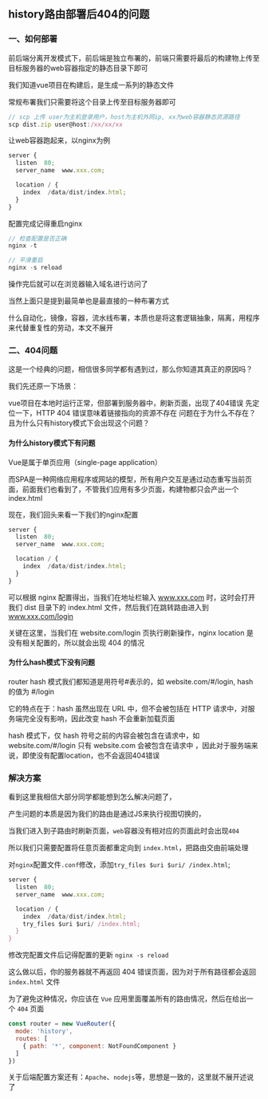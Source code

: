 ## history路由部署后404的问题

### 一、如何部署

前后端分离开发模式下，前后端是独立布署的，前端只需要将最后的构建物上传至目标服务器的web容器指定的静态目录下即可

我们知道vue项目在构建后，是生成一系列的静态文件

常规布署我们只需要将这个目录上传至目标服务器即可

```js
// scp 上传 user为主机登录用户，host为主机外网ip, xx为web容器静态资源路径
scp dist.zip user@host:/xx/xx/xx
```

让web容器跑起来，以nginx为例

```js
server {
  listen  80;
  server_name  www.xxx.com;

  location / {
    index  /data/dist/index.html;
  }
}
```

配置完成记得重启nginx

```js
// 检查配置是否正确
nginx -t 

// 平滑重启
nginx -s reload
```

操作完后就可以在浏览器输入域名进行访问了

当然上面只是提到最简单也是最直接的一种布署方式

什么自动化，镜像，容器，流水线布署，本质也是将这套逻辑抽象，隔离，用程序来代替重复性的劳动，本文不展开

### 二、404问题
这是一个经典的问题，相信很多同学都有遇到过，那么你知道其真正的原因吗？

我们先还原一下场景：

vue项目在本地时运行正常，但部署到服务器中，刷新页面，出现了404错误
先定位一下，HTTP 404 错误意味着链接指向的资源不存在
问题在于为什么不存在？且为什么只有history模式下会出现这个问题？

#### 为什么history模式下有问题

Vue是属于单页应用（single-page application）

而SPA是一种网络应用程序或网站的模型，所有用户交互是通过动态重写当前页面，前面我们也看到了，不管我们应用有多少页面，构建物都只会产出一个index.html

现在，我们回头来看一下我们的nginx配置

```js
server {
  listen  80;
  server_name  www.xxx.com;

  location / {
    index  /data/dist/index.html;
  }
}
```

可以根据 nginx 配置得出，当我们在地址栏输入 www.xxx.com 时，这时会打开我们 dist 目录下的 index.html 文件，然后我们在跳转路由进入到 www.xxx.com/login

关键在这里，当我们在 website.com/login 页执行刷新操作，nginx location 是没有相关配置的，所以就会出现 404 的情况


#### 为什么hash模式下没有问题

router hash 模式我们都知道是用符号#表示的，如 website.com/#/login, hash 的值为 #/login

它的特点在于：hash 虽然出现在 URL 中，但不会被包括在 HTTP 请求中，对服务端完全没有影响，因此改变 hash 不会重新加载页面

hash 模式下，仅 hash 符号之前的内容会被包含在请求中，如 website.com/#/login 只有 website.com 会被包含在请求中 ，因此对于服务端来说，即使没有配置location，也不会返回404错误

### 解决方案

看到这里我相信大部分同学都能想到怎么解决问题了，

产生问题的本质是因为我们的路由是通过JS来执行视图切换的，

当我们进入到子路由时刷新页面，`web`容器没有相对应的页面此时会出现`404`

所以我们只需要配置将任意页面都重定向到 `index.html`，把路由交由前端处理

对`nginx`配置文件`.conf`修改，添加`try_files $uri $uri/ /index.html`;

```js
server {
  listen  80;
  server_name  www.xxx.com;

  location / {
    index  /data/dist/index.html;
    try_files $uri $uri/ /index.html;
  }
}
```

修改完配置文件后记得配置的更新
`nginx -s reload`

这么做以后，你的服务器就不再返回 404 错误页面，因为对于所有路径都会返回 `index.html` 文件

为了避免这种情况，你应该在 `Vue` 应用里面覆盖所有的路由情况，然后在给出一个 `404` 页面

```js
const router = new VueRouter({
  mode: 'history',
  routes: [
    { path: '*', component: NotFoundComponent }
  ]
})
```

关于后端配置方案还有：`Apache`、`nodejs`等，思想是一致的，这里就不展开述说了